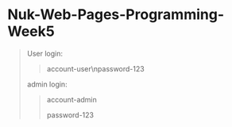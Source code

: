 # Nuk-Web-Pages-Programming-Week5
>User login:
>>account-user\npassword-123
>
>admin login:
>>account-admin
>>
>>password-123
>
